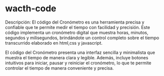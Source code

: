 # wacth-code
Descripción:
El código del Cronómetro es una herramienta precisa y confiable que te permite medir el tiempo con facilidad y precisión. Este código implementa un cronómetro digital que muestra horas, minutos, segundos y milisegundos, brindándote un control completo sobre el tiempo transcurrido elaborado en html,css y javascript.

El código del Cronómetro presenta una interfaz sencilla y minimalista que muestra el tiempo de manera clara y legible. Además, incluye botones intuitivos para iniciar, pausar y reiniciar el cronómetro, lo que te permite controlar el tiempo de manera conveniente y precisa.



